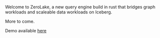 Welcome to ZeroLake, a new query engine build in rust that bridges graph workloads and scaleable data workloads on Iceberg.

More to come.

Demo available [here](https://gh-sparkling-cherry-6975.fly.dev/)
